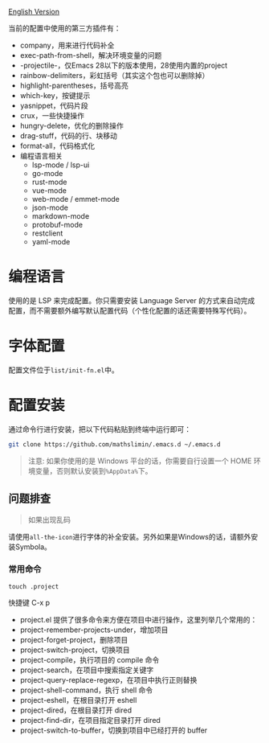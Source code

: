 [English Version](./README.md)

当前的配置中使用的第三方插件有：

- company，用来进行代码补全
- exec-path-from-shell，解决环境变量的问题
- -projectile-，仅Emacs 28以下的版本使用，28使用内置的project
- rainbow-delimiters，彩虹括号（其实这个包也可以删除掉）
- highlight-parentheses，括号高亮
- which-key，按键提示
- yasnippet，代码片段
- crux，一些快捷操作
- hungry-delete，优化的删除操作
- drag-stuff，代码的行、块移动
- format-all，代码格式化
- 编程语言相关
  - lsp-mode / lsp-ui
  - go-mode
  - rust-mode
  - vue-mode
  - web-mode / emmet-mode
  - json-mode
  - markdown-mode
  - protobuf-mode
  - restclient
  - yaml-mode

# 编程语言

使用的是 LSP 来完成配置。你只需要安装 Language Server 的方式来自动完成配置，而不需要额外编写默认配置代码（个性化配置的话还需要特殊写代码）。

# 字体配置

配置文件位于`list/init-fn.el`中。

# 配置安装

通过命令行进行安装，把以下代码粘贴到终端中运行即可：

```bash
git clone https://github.com/mathslimin/.emacs.d ~/.emacs.d
```

> 注意: 如果你使用的是 Windows 平台的话，你需要自行设置一个 HOME 环境变量，否则默认安装到`%AppData%`下。

## 问题排查

> 如果出现乱码

请使用`all-the-icon`进行字体的补全安装。另外如果是Windows的话，请额外安装Symbola。
### 常用命令
```shell
touch .project
```
快捷键 C-x p
 - project.el 提供了很多命令来方便在项目中进行操作，这里列举几个常用的：
 - project-remember-projects-under，增加项目
 - project-forget-project，删除项目
 - project-switch-project，切换项目
 - project-compile，执行项目的 compile 命令
 - project-search，在项目中搜索指定关键字
 - project-query-replace-regexp，在项目中执行正则替换
 - project-shell-command，执行 shell 命令
 - project-eshell，在根目录打开 eshell
 - project-dired，在根目录打开 dired
 - project-find-dir，在项目指定目录打开 dired
 - project-switch-to-buffer，切换到项目中已经打开的 buffer
